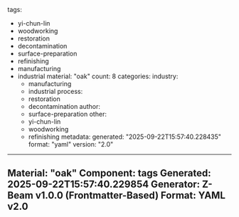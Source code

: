 tags:
  - yi-chun-lin
  - woodworking
  - restoration
  - decontamination
  - surface-preparation
  - refinishing
  - manufacturing
  - industrial
material: "oak"
count: 8
categories:
  industry:
    - manufacturing
    - industrial
  process:
    - restoration
    - decontamination
  author:
    - surface-preparation
  other:
    - yi-chun-lin
    - woodworking
    - refinishing
metadata:
  generated: "2025-09-22T15:57:40.228435"
  format: "yaml"
  version: "2.0"

---
Material: "oak"
Component: tags
Generated: 2025-09-22T15:57:40.229854
Generator: Z-Beam v1.0.0 (Frontmatter-Based)
Format: YAML v2.0
---